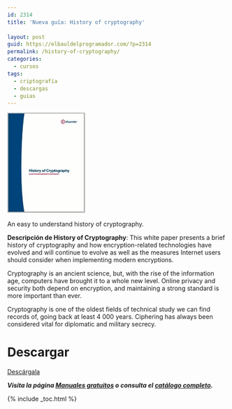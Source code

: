 ```yaml
---
id: 2314
title: 'Nueva guía: History of cryptography'

layout: post
guid: https://elbauldelprogramador.com/?p=2314
permalink: /history-of-cryptography/
categories:
  - cursos
tags:
  - criptografía
  - descargas
  - guias
---
```

[<img src="/images/2014/04/History-of-Cryptograpy.jpg" alt="History of Cryptography" width="178" height="229" class="alignleft size-full wp-image-2315" />][1]

An easy to understand history of cryptography.

**Descripción de History of Cryptography**: This white paper presents a brief history of cryptography and how encryption-related technologies have evolved and will continue to evolve as well as the measures Internet users should consider when implementing modern encryptions.

Cryptography is an ancient science, but, with the rise of the information age, computers have brought it to a whole new level. Online privacy and security both depend on encryption, and maintaining a strong standard is more important than ever.

Cryptography is one of the oldest fields of technical study we can find records of, going back at least 4 000 years. Ciphering has always been considered vital for diplomatic and military secrecy.

# Descargar

<div class="btn-success">
  <a href="http://elbauldelprogramador.tradepub.com/free/w_thaw18" target="_blank" class="wi-button style-3">Descárgala<i class="icon-download icon-2x"></i></a>
</div>

***Visita la página [Manuales gratuitos][2] o consulta el [catálogo completo][3].*** 



 [1]: http://elbauldelprogramador.tradepub.com/free/w_thaw18/prgm.cgi
 [2]: /manuales-gratuitos/
 [3]: http://elbauldelprogramador.tradepub.com/category/information-technology/1207/ "Catálogo completo de Guías gratuítas "

{% include _toc.html %}
